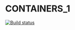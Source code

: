 # CONTAINERS_1

[![Build status](https://ci.appveyor.com/api/projects/status/94meirecrksi0dts/branch/main?svg=true)](https://ci.appveyor.com/project/ustasnov/containers-1/branch/main)

